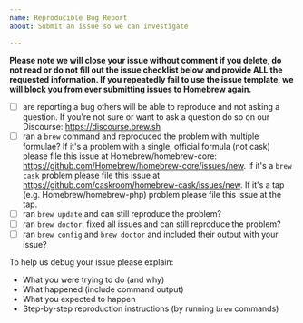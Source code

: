 ```yaml
---
name: Reproducible Bug Report
about: Submit an issue so we can investigate

---
```


**Please note we will close your issue without comment if you delete, do not read or do not fill out the issue checklist below and provide ALL the requested information. If you repeatedly fail to use the issue template, we will block you from ever submitting issues to Homebrew again.**

- [ ] are reporting a bug others will be able to reproduce and not asking a question. If you're not sure or want to ask a question do so on our Discourse: https://discourse.brew.sh
- [ ] ran a `brew` command and reproduced the problem with multiple formulae? If it's a problem with a single, official formula (not cask) please file this issue at Homebrew/homebrew-core: https://github.com/Homebrew/homebrew-core/issues/new. If it's a `brew cask` problem please file this issue at https://github.com/caskroom/homebrew-cask/issues/new. If it's a tap (e.g. Homebrew/homebrew-php) problem please file this issue at the tap.
- [ ] ran `brew update` and can still reproduce the problem?
- [ ] ran `brew doctor`, fixed all issues and can still reproduce the problem?
- [ ] ran `brew config` and `brew doctor` and included their output with your issue?

To help us debug your issue please explain:
- What you were trying to do (and why)
- What happened (include command output)
- What you expected to happen
- Step-by-step reproduction instructions (by running `brew` commands)
